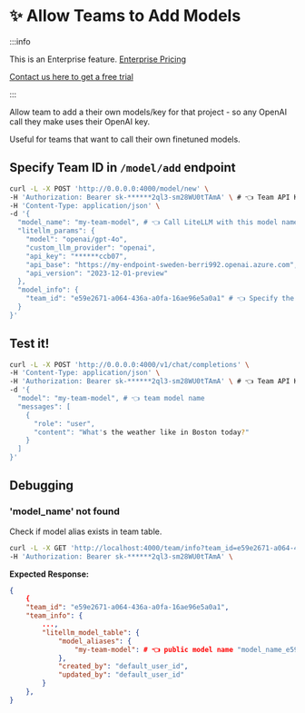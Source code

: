 # ✨ Allow Teams to Add Models

:::info

This is an Enterprise feature.
[Enterprise Pricing](https://www.litellm.ai/#pricing)

[Contact us here to get a free trial](https://calendly.com/d/4mp-gd3-k5k/litellm-1-1-onboarding-chat)

:::

Allow team to add a their own models/key for that project - so any OpenAI call they make uses their OpenAI key.

Useful for teams that want to call their own finetuned models.

## Specify Team ID in `/model/add` endpoint


```bash
curl -L -X POST 'http://0.0.0.0:4000/model/new' \
-H 'Authorization: Bearer sk-******2ql3-sm28WU0tTAmA' \ # 👈 Team API Key (has same 'team_id' as below)
-H 'Content-Type: application/json' \
-d '{
  "model_name": "my-team-model", # 👈 Call LiteLLM with this model name
  "litellm_params": {
    "model": "openai/gpt-4o",
    "custom_llm_provider": "openai",
    "api_key": "******ccb07",
    "api_base": "https://my-endpoint-sweden-berri992.openai.azure.com",
    "api_version": "2023-12-01-preview"
  },
  "model_info": {
    "team_id": "e59e2671-a064-436a-a0fa-16ae96e5a0a1" # 👈 Specify the team ID it belongs to
  }
}'

```

## Test it! 

```bash
curl -L -X POST 'http://0.0.0.0:4000/v1/chat/completions' \
-H 'Content-Type: application/json' \
-H 'Authorization: Bearer sk-******2ql3-sm28WU0tTAmA' \ # 👈 Team API Key
-d '{
  "model": "my-team-model", # 👈 team model name
  "messages": [
    {
      "role": "user",
      "content": "What's the weather like in Boston today?"
    }
  ]
}'

```

## Debugging

### 'model_name' not found 

Check if model alias exists in team table. 

```bash
curl -L -X GET 'http://localhost:4000/team/info?team_id=e59e2671-a064-436a-a0fa-16ae96e5a0a1' \
-H 'Authorization: Bearer sk-******2ql3-sm28WU0tTAmA' \
```

**Expected Response:**

```json
{
    {
    "team_id": "e59e2671-a064-436a-a0fa-16ae96e5a0a1",
    "team_info": {
        ...,
        "litellm_model_table": {
            "model_aliases": {
                "my-team-model": # 👈 public model name "model_name_e59e2671-a064-436a-a0fa-16ae96e5a0a1_e81c9286-2195-4bd9-81e1-cf393788a1a0" 👈 internally generated model name (used to ensure uniqueness)
            },
            "created_by": "default_user_id",
            "updated_by": "default_user_id"
        }
    },
}
```

